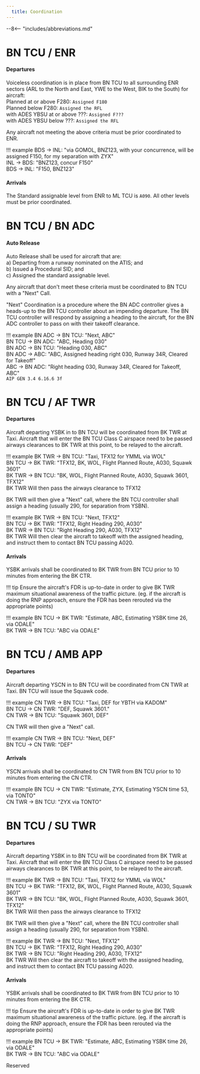 ```yaml
---
  title: Coordination
---
```


--8<-- "includes/abbreviations.md"
# BN TCU / ENR
#### Departures
Voiceless coordination is in place from BN TCU to all surrounding ENR sectors (ARL to the North and East, YWE to the West, BIK to the South) for aircraft:  
Planned at or above F280: `Assigned F180`  
Planned below F280: `Assigned the RFL`  
with ADES YBSU at or above ???: `Assigned F???`  
with ADES YBSU below ???: `Assigned the RFL`  

Any aircraft not meeting the above criteria must be prior coordinated to ENR.

!!! example
    BDS -> INL: "via GOMOL, BNZ123, with your concurrence, will be assigned F150, for my separation with ZYX"  
    INL -> BDS: "BNZ123, concur F150"  
    BDS -> INL: "F150, BNZ123" 

#### Arrivals
The Standard assignable level from ENR to ML TCU is `A090`. All other levels must be prior coordinated.

# BN TCU / BN ADC
#### Auto Release

Auto Release shall be used for aircraft that are:    
a) Departing from a runway nominated on the ATIS; and  
b) Issued a Procedural SID; and   
c) Assigned the standard assignable level.

Any aircraft that don't meet these criteria must be coordinated to BN TCU with a "Next" Call.

"Next" Coordination is a procedure where the BN ADC controller gives a heads-up to the BN TCU controller about an impending departure. The BN TCU controller will respond by assigning a heading to the aircraft, for the BN ADC controller to pass on with their takeoff clearance.

!!! example
    BN ADC -> BN TCU: "Next, ABC"  
    BN TCU -> BN ADC: "ABC, Heading 030"  
    BN ADC -> BN TCU: "Heading 030, ABC"  
    BN ADC -> ABC: "ABC, Assigned heading right 030, Runway 34R, Cleared for Takeoff"  
    ABC -> BN ADC: "Right heading 030, Runway 34R, Cleared for Takeoff, ABC"  
    `AIP GEN 3.4 6.16.6 3f`

# BN TCU / AF TWR
#### Departures

Aircraft departing YSBK in to BN TCU will be coordinated from BK TWR at Taxi. Aircraft that will enter the BN TCU Class C airspace need to be passed airways clearances to BK TWR at this point, to be relayed to the aircraft.

!!! example
    BK TWR -> BN TCU: "Taxi, TFX12 for YMML via WOL"  
    BN TCU -> BK TWR: "TFX12, BK, WOL, Flight Planned Route, A030, Squawk 3601"  
    BK TWR -> BN TCU: "BK, WOL, Flight Planned Route, A030, Squawk 3601, TFX12"  
    BK TWR Will then pass the airways clearance to TFX12

BK TWR will then give a "Next" call, where the BN TCU controller shall assign a heading (usually 290, for separation from YSBN).

!!! example
    BK TWR -> BN TCU: "Next, TFX12"  
    BN TCU -> BK TWR: "TFX12, Right Heading 290, A030"  
    BK TWR -> BN TCU: "Right Heading 290, A030, TFX12"  
    BK TWR Will then clear the aircraft to takeoff with the assigned heading, and instruct them to contact BN TCU passing A020.

#### Arrivals

YSBK arrivals shall be coordinated to BK TWR from BN TCU prior to 10 minutes from entering the BK CTR.

!!! tip
    Ensure the aircraft's FDR is up-to-date in order to give BK TWR maximum situational awareness of the traffic picture. (eg. if the aircraft is doing the RNP approach, ensure the FDR has been rerouted via the appropriate points)

!!! example
    BN TCU -> BK TWR: "Estimate, ABC, Estimating YSBK time 26, via ODALE"  
    BK TWR -> BN TCU: "ABC via ODALE"  

# BN TCU / AMB APP
#### Departures

Aircraft departing YSCN in to BN TCU will be coordinated from CN TWR at Taxi. BN TCU will issue the Squawk code.

!!! example
    CN TWR -> BN TCU: "Taxi, DEF for YBTH via KADOM"  
    BN TCU -> CN TWR: "DEF, Squawk 3601."  
    CN TWR -> BN TCU: "Squawk 3601, DEF"  

CN TWR will then give a "Next" call.

!!! example
    CN TWR -> BN TCU: "Next, DEF"  
    BN TCU -> CN TWR: "DEF"  
#### Arrivals

YSCN arrivals shall be coordinated to CN TWR from BN TCU prior to 10 minutes from entering the CN CTR.

!!! example
    BN TCU -> CN TWR: "Estimate, ZYX, Estimating YSCN time 53, via TONTO"  
    CN TWR -> BN TCU: "ZYX via TONTO"  
# BN TCU / SU TWR
#### Departures

Aircraft departing YSBK in to BN TCU will be coordinated from BK TWR at Taxi. Aircraft that will enter the BN TCU Class C airspace need to be passed airways clearances to BK TWR at this point, to be relayed to the aircraft.

!!! example
    BK TWR -> BN TCU: "Taxi, TFX12 for YMML via WOL"  
    BN TCU -> BK TWR: "TFX12, BK, WOL, Flight Planned Route, A030, Squawk 3601"  
    BK TWR -> BN TCU: "BK, WOL, Flight Planned Route, A030, Squawk 3601, TFX12"  
    BK TWR Will then pass the airways clearance to TFX12

BK TWR will then give a "Next" call, where the BN TCU controller shall assign a heading (usually 290, for separation from YSBN).

!!! example
    BK TWR -> BN TCU: "Next, TFX12"  
    BN TCU -> BK TWR: "TFX12, Right Heading 290, A030"  
    BK TWR -> BN TCU: "Right Heading 290, A030, TFX12"  
    BK TWR Will then clear the aircraft to takeoff with the assigned heading, and instruct them to contact BN TCU passing A020.

#### Arrivals

YSBK arrivals shall be coordinated to BK TWR from BN TCU prior to 10 minutes from entering the BK CTR.

!!! tip
    Ensure the aircraft's FDR is up-to-date in order to give BK TWR maximum situational awareness of the traffic picture. (eg. if the aircraft is doing the RNP approach, ensure the FDR has been rerouted via the appropriate points)

!!! example
    BN TCU -> BK TWR: "Estimate, ABC, Estimating YSBK time 26, via ODALE"  
    BK TWR -> BN TCU: "ABC via ODALE"  

Reserved
